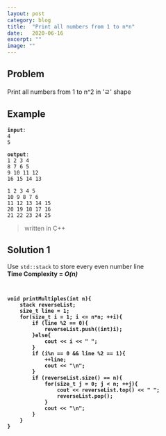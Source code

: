 ```yaml
---
layout: post
category: blog
title:  "Print all numbers from 1 to n*n"
date:   2020-06-16
excerpt: ""
image: ""
---
```


## Problem
Print all numbers from 1 to n^2 in 'ㄹ' shape

## Example
<pre><code><strong>input</strong>: 
4
5
</code></pre>
<pre><code><strong>output</strong>:
1 2 3 4
8 7 6 5 
9 10 11 12
16 15 14 13

1 2 3 4 5
10 9 8 7 6
11 12 13 14 15
20 19 18 17 16
21 22 23 24 25</code></pre>

<blockquote> written in C++</blockquote>

## Solution 1
Use <code>std::stack</code> to store every even number line
<br><strong>Time Complexity = <i>O(n)</i></strong>

<pre><code>
<strong>
void printMultiples(int n){
    stack<int> reverseList;
    size_t line = 1;
    for(size_t i = 1; i <= n*n; ++i){
        if (line %2 == 0){
            reverseList.push((int)i);
        }else{
            cout << i << " ";
        }
        if (i%n == 0 && line %2 == 1){
            ++line;
            cout << "\n";
        }
        if (reverseList.size() == n){
            for(size_t j = 0; j < n; ++j){
                cout << reverseList.top() << " ";
                reverseList.pop();
            }
            cout << "\n";
        }
    }
}
</strong>
</code></pre>